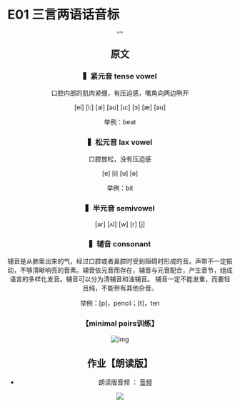 # E01 三言两语话音标

<div align=center><img src="https://i.loli.net/2020/06/19/CZk9ucXfDogYOv6.jpg" alt="img" style="zoom: 33%;" />

## 原文

### ▍紧元音 tense vowel

口腔内部的肌肉紧绷，有压迫感，嘴角向两边咧开

[ei] [i:] [ai] [əu] [u:] [ɔ] [æ] [au]

举例：beat

### ▍松元音 lax vowel

口腔放松，没有压迫感

[e] [i] [u] [ə]  

举例：bit

### ▍半元音 semivowel

[ər] [ʌl] [w] [r] [j]

### ▍辅音 consonant

辅音是从肺里出来的气，经过口腔或者鼻腔时受到阻碍时形成的音。声带不一定振动，不够清晰响亮的音素。辅音依元音而存在，辅音与元音配合，产生音节，组成语言的多样化发音。辅音可以分为清辅音和浊辅音。 辅音一定不能发重，而要轻且纯，不能带有其他杂音。

举例：[p]，pencil；[t]，ten

### 【minimal pairs训练】

![img](https://i.loli.net/2020/06/19/9pdDFM6aBvg5WEk.png)

## 作业【朗读版】 

- 朗读版音频  ：            [音频](_media/E01.mp3 ':include :type=audio')

![](https://i.loli.net/2020/06/19/Tu8LQWofsSmc35V.png)